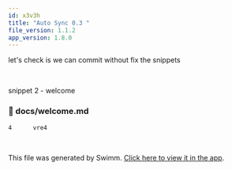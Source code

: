 ```yaml
---
id: x3v3h
title: "Auto Sync 0.3 "
file_version: 1.1.2
app_version: 1.8.0
---
```


let's check is we can commit without fix the snippets

<br/>

snippet 2 - welcome
<!-- NOTE-swimm-snippet: the lines below link your snippet to Swimm -->
### 📄 docs/welcome.md
```markdown
4      vre4
```

<br/>

This file was generated by Swimm. [Click here to view it in the app](http://localhost:5000/repos/Z2l0aHViJTNBJTNBTm9hUmVwbyUzQSUzQU5vYW96ZXI=/docs/x3v3h).
